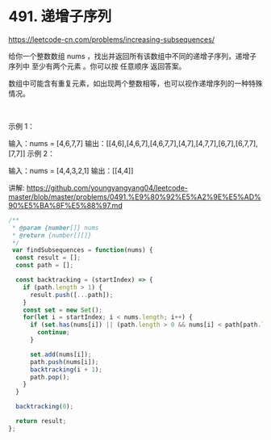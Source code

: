 # 491. 递增子序列

https://leetcode-cn.com/problems/increasing-subsequences/


给你一个整数数组 nums ，找出并返回所有该数组中不同的递增子序列，递增子序列中 至少有两个元素 。你可以按 任意顺序 返回答案。

数组中可能含有重复元素，如出现两个整数相等，也可以视作递增序列的一种特殊情况。

 

示例 1：

输入：nums = [4,6,7,7]
输出：[[4,6],[4,6,7],[4,6,7,7],[4,7],[4,7,7],[6,7],[6,7,7],[7,7]]
示例 2：

输入：nums = [4,4,3,2,1]
输出：[[4,4]]



讲解:
https://github.com/youngyangyang04/leetcode-master/blob/master/problems/0491.%E9%80%92%E5%A2%9E%E5%AD%90%E5%BA%8F%E5%88%97.md


```js
/**
 * @param {number[]} nums
 * @return {number[][]}
 */
 var findSubsequences = function(nums) {
  const result = [];
  const path = [];

  const backtracking = (startIndex) => {
    if (path.length > 1) {
      result.push([...path]);
    }
    const set = new Set();
    for(let i = startIndex; i < nums.length; i++) {
      if (set.has(nums[i]) || (path.length > 0 && nums[i] < path[path.length - 1])) {
        continue;
      }

      set.add(nums[i]);
      path.push(nums[i]);
      backtracking(i + 1);
      path.pop();
    }
  }

  backtracking(0);

  return result;
};
```
